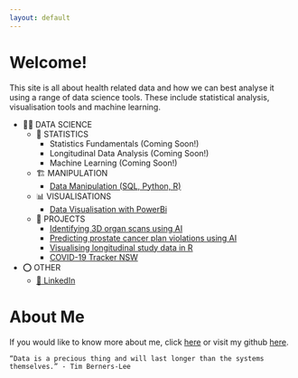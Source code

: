 ```yaml
---
layout: default
---
```


# Welcome!

This site is all about health related data and how we can best analyse it using a range of data science tools. These include statistical analysis, visualisation tools and machine learning.

- 👨‍💻 DATA SCIENCE
	- 🔢 STATISTICS
		- Statistics Fundamentals (Coming Soon!)
		- Longitudinal Data Analysis (Coming Soon!)
		- Machine Learning (Coming Soon!)
	- 🏗️ MANIPULATION
		- [Data Manipulation (SQL, Python, R)](datascience/data-manipulation/data-manipulation.md)
	- 📊 VISUALISATIONS
		- [Data Visualisation with PowerBi](datascience/visualisations/power-bi/power-bi.md)
	- 📁 PROJECTS
		- [Identifying 3D organ scans using AI](projects/identidying-3d-organ-scans-using-ai/identidying-3d-organ-scans-using-ai.md)
		- [Predicting prostate cancer plan violations using AI](projects/predicting-prostate-cancer-plan-violations-using-ai/predicting-prostate-cancer-plan-violations-using-ai.md)
		- [Visualising longitudinal study data in R](projects/visualising-longitudinal-study-data-in-R/visualising-longitudinal-study-data-in-R.md)
		- [COVID-19 Tracker NSW](projects/covid-19-tracker/covid-19-tracker.md)
- ⭕ OTHER
	- [👤 LinkedIn](https://www.linkedin.com/in/philliphungerford/)

# About Me

If you would like to know more about me, click [here](about/about.md) or visit my github [here](https://github.com/philliphungerford).

```
“Data is a precious thing and will last longer than the systems themselves.” - Tim Berners-Lee
```
